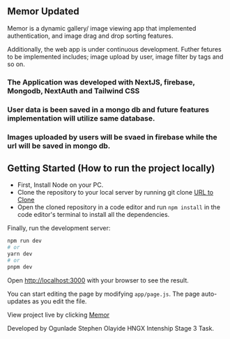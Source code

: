 ## Memor Updated

Memor is a dynamic gallery/ image viewing app that implemented authentication, and image drag and drop sorting features.

Additionally, the web app is under continuous development. Futher fetures to be implemented includes; image upload by user, image filter by tags and so on.

### The Application was developed with NextJS, firebase, Mongodb, NextAuth and Tailwind CSS

### User data is been saved in a mongo db and future features implementation will utilize same database.

### Images uploaded by users will be svaed in firebase while the url will be saved in mongo db.

## Getting Started (How to run the project locally)

- First, Install Node on your PC.
- Clone the repository to your local server by running git clone [URL to Clone](https://github.com/honordevop/memor)
- Open the cloned repository in a code editor and run `npm install` in the code editor's terminal to install all the dependencies.

Finally, run the development server:

```bash
npm run dev
# or
yarn dev
# or
pnpm dev
```

Open [http://localhost:3000](http://localhost:3000) with your browser to see the result.

You can start editing the page by modifying `app/page.js`. The page auto-updates as you edit the file.

View project live by clicking [Memor](https://omemor.netlify.app/)

Developed by Ogunlade Stephen Olayide
HNGX Intenship Stage 3 Task.
